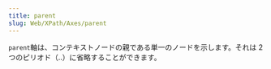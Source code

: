 ```yaml
---
title: parent
slug: Web/XPath/Axes/parent
---
```

`parent`軸は、コンテキストノードの親である単一のノードを示します。それは 2 つのピリオド（..）に省略することができます。
